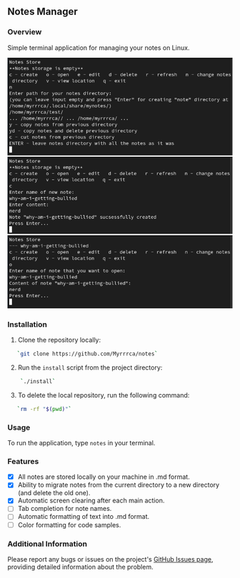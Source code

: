 ## Notes Manager

### Overview
Simple terminal application for managing your notes on Linux.

![Notes Overview 1](./img/overview1.png?raw=true)
![Notes Overview 2](./img/overview2.png?raw=true)
![Notes Overview 3](./img/overview3.png?raw=true)

### Installation
1. Clone the repository locally:
```bash
   `git clone https://github.com/Myrrrca/notes`
```
2. Run the `install` script from the project directory:
```bash
    `./install`
```
3. To delete the local repository, run the following command:
```bash
   `rm -rf "$(pwd)"`
```

### Usage
To run the application, type `notes` in your terminal.

### Features
- [x] All notes are stored locally on your machine in .md format.
- [x] Ability to migrate notes from the current directory to a new directory (and delete the old one).
- [x] Automatic screen clearing after each main action.
- [ ] Tab completion for note names.
- [ ] Automatic formatting of text into .md format.
- [ ] Color formatting for code samples.

### Additional Information
Please report any bugs or issues on the project's [GitHub Issues page](https://github.com/Myrrrca/notes), providing detailed information about the problem.

